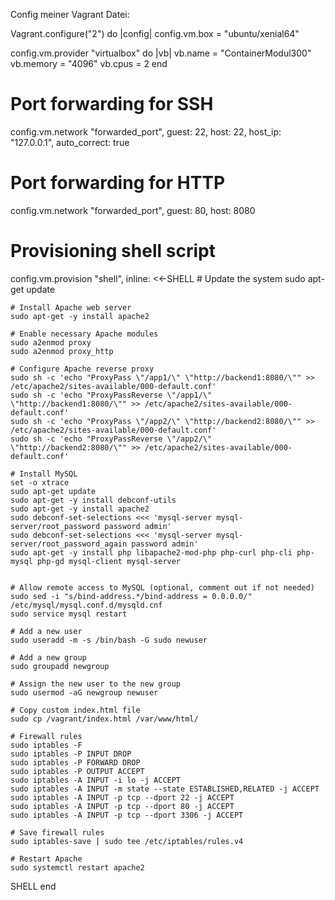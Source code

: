 Config meiner Vagrant Datei:


Vagrant.configure("2") do |config|
  config.vm.box = "ubuntu/xenial64"

  config.vm.provider "virtualbox" do |vb|
    vb.name = "ContainerModul300"
    vb.memory = "4096"
    vb.cpus = 2
  end

  # Port forwarding for SSH
  config.vm.network "forwarded_port", guest: 22, host: 22, host_ip: "127.0.0.1", auto_correct: true

  # Port forwarding for HTTP
  config.vm.network "forwarded_port", guest: 80, host: 8080

  # Provisioning shell script
  config.vm.provision "shell", inline: <<-SHELL
    # Update the system
    sudo apt-get update

    # Install Apache web server
    sudo apt-get -y install apache2

    # Enable necessary Apache modules
    sudo a2enmod proxy
    sudo a2enmod proxy_http

    # Configure Apache reverse proxy
    sudo sh -c 'echo "ProxyPass \"/app1/\" \"http://backend1:8080/\"" >> /etc/apache2/sites-available/000-default.conf'
    sudo sh -c 'echo "ProxyPassReverse \"/app1/\" \"http://backend1:8080/\"" >> /etc/apache2/sites-available/000-default.conf'
    sudo sh -c 'echo "ProxyPass \"/app2/\" \"http://backend2:8080/\"" >> /etc/apache2/sites-available/000-default.conf'
    sudo sh -c 'echo "ProxyPassReverse \"/app2/\" \"http://backend2:8080/\"" >> /etc/apache2/sites-available/000-default.conf'

    # Install MySQL
    set -o xtrace
    sudo apt-get update
    sudo apt-get -y install debconf-utils 
    sudo apt-get -y install apache2 
    sudo debconf-set-selections <<< 'mysql-server mysql-server/root_password password admin'
    sudo debconf-set-selections <<< 'mysql-server mysql-server/root_password_again password admin'
    sudo apt-get -y install php libapache2-mod-php php-curl php-cli php-mysql php-gd mysql-client mysql-server
    

    # Allow remote access to MySQL (optional, comment out if not needed)
    sudo sed -i "s/bind-address.*/bind-address = 0.0.0.0/" /etc/mysql/mysql.conf.d/mysqld.cnf
    sudo service mysql restart
    
    # Add a new user
    sudo useradd -m -s /bin/bash -G sudo newuser

    # Add a new group
    sudo groupadd newgroup

    # Assign the new user to the new group
    sudo usermod -aG newgroup newuser
    
    # Copy custom index.html file
    sudo cp /vagrant/index.html /var/www/html/

    # Firewall rules
    sudo iptables -F
    sudo iptables -P INPUT DROP
    sudo iptables -P FORWARD DROP
    sudo iptables -P OUTPUT ACCEPT
    sudo iptables -A INPUT -i lo -j ACCEPT
    sudo iptables -A INPUT -m state --state ESTABLISHED,RELATED -j ACCEPT
    sudo iptables -A INPUT -p tcp --dport 22 -j ACCEPT
    sudo iptables -A INPUT -p tcp --dport 80 -j ACCEPT
    sudo iptables -A INPUT -p tcp --dport 3306 -j ACCEPT

    # Save firewall rules
    sudo iptables-save | sudo tee /etc/iptables/rules.v4

    # Restart Apache
    sudo systemctl restart apache2
  SHELL
end
